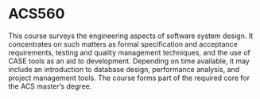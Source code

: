 # ACS560
This course surveys the engineering aspects of software system design. It concentrates on such matters as formal specification and acceptance requirements, testing and quality management techniques, and the use of CASE tools as an aid to development. Depending on time available, it may include an introduction to database design, performance analysis, and project management tools. The course forms part of the required core for the ACS master’s degree.
